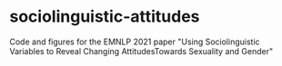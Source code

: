 # sociolinguistic-attitudes
Code and figures for the EMNLP 2021 paper "Using Sociolinguistic Variables to Reveal Changing AttitudesTowards Sexuality and Gender"

